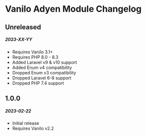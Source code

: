 # Vanilo Adyen Module Changelog

## Unreleased
##### 2023-XX-YY

- Requires Vanilo 3.1+
- Requires PHP 8.0 - 8.3
- Added Laravel v9 & v10 support
- Added Enum v4 compatibility
- Dropped Enum v3 compatibility
- Dropped Laravel 6-8 support
- Dropped PHP 7.4 support

## 1.0.0
##### 2023-02-22

- Initial release
- Requires Vanilo v2.2
